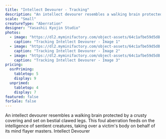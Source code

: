 ```yaml
---
title: "Intellect Devourer - Tracking"
description: "An intellect devourer resembles a walking brain protected by a crusty covering and set on bestial clawed legs. This foul aberration feeds on the intelligence of sentient creatures, taking over a victim's body on behalf of its mind flayer masters. Intellect Devourer"
scale: "Small"
creatureType: "Aberration"
designer: "Yasashii Kyojin Studio"
photos:
  - image: "https://dl2.myminifactory.com/object-assets/64c1afbe59d5d8.38008946/images/720X720-intellectdevourer-02-ps.jpg"
    caption: "Tracking Intellect Devourer - Image 1"
  - image: "https://dl2.myminifactory.com/object-assets/64c1afbe59d5d8.38008946/images/720X720-intellectdevourer-02-b.jpg"
    caption: "Tracking Intellect Devourer - Image 2"
  - image: "https://dl2.myminifactory.com/object-assets/64c1afbe59d5d8.38008946/images/720X720-intellectdevourer-02-scale.jpg"
    caption: "Tracking Intellect Devourer - Image 3"
pricing:
  osrPriming:
    tabletop: 5
    display: 9
  unprimed:
    tabletop: 4
    display: 7
featured: false
forSale: false
---
```


An intellect devourer resembles a walking brain protected by a crusty covering and set on bestial clawed legs. This foul aberration feeds on the intelligence of sentient creatures, taking over a victim's body on behalf of its mind flayer masters. Intellect Devourer
